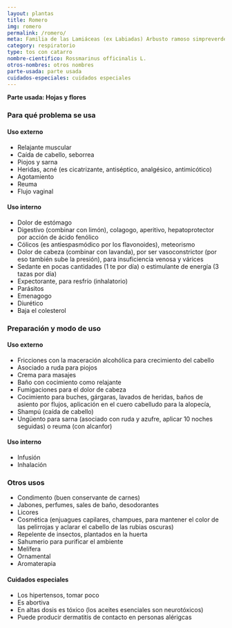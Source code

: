 ```yaml
---
layout: plantas
title: Romero
img: romero
permalink: /romero/
meta: Familia de las Lamiáceas (ex Labiadas) Arbusto ramoso simpreverde, de hasta 2 metros de altura, con abundantes tallos. Hojas aciculares (como agujas), opuestas, verde brillantes por arriba y grises por debajo. Flores azul violáceas.
category: respiratorio
type: tos con catarro
nombre-cientifico: Rossmarinus officinalis L.
otros-nombres: otros nombres
parte-usada: parte usada
cuidados-especiales: cuidados especiales
---
```


<b>Parte usada: Hojas y flores</b>

<h3>Para qué problema se usa</h3>
<h4>Uso externo</h4>
<ul>
<li>Relajante muscular</li>
<li>Caída de cabello, seborrea</li>
<li>Piojos y sarna</li>
<li>Heridas, acné (es cicatrizante, antiséptico, analgésico, antimicótico)</li>
<li>Agotamiento</li>
<li>Reuma</li>
<li>Flujo vaginal</li>
</ul>

<h4>Uso interno</h4>
<ul>
	
<li>Dolor de estómago</li>
<li>Digestivo (combinar con limón), colagogo, aperitivo, hepatoprotector por acción de ácido fenólico</li>
<li>Cólicos (es antiespasmódico por los flavonoides), meteorismo</li>
<li>Dolor de cabeza (combinar con lavanda), por ser vasoconstrictor (por eso también sube la presión), para insuficiencia venosa y várices</li>
<li>Sedante en pocas cantidades (1 te por día) o estimulante de energía (3 tazas por día)</li>
<li>Expectorante, para resfrío (inhalatorio)</li>
<li>Parásitos</li>
<li>Emenagogo</li>
<li>Diurético</li>
<li>Baja el colesterol</li>
</ul>


<h3>Preparación y modo de uso</h3>

<h4>Uso externo</h4>
<ul>
<li>Fricciones con la maceración alcohólica para crecimiento del cabello</li>
<li>Asociado a ruda para piojos</li>
<li>Crema para masajes</li>
<li>Baño con cocimiento como relajante</li>
<li>Fumigaciones para el dolor de cabeza</li>
<li>Cocimiento para buches, gárgaras, lavados de heridas, baños de asiento por flujos, aplicación en el cuero cabelludo para la alopecía,</li>
<li>Shampú (caída de cabello)</li>
<li>Ungüento para sarna (asociado con ruda y azufre, aplicar 10 noches seguidas) o reuma (con alcanfor)</li>
</ul>

<h4>Uso interno</h4>
<ul>
<li>Infusión</li>
<li>Inhalación</li>
</ul>

<h3>Otros usos</h3>
<ul>
<li>Condimento (buen conservante de carnes)</li>
<li>Jabones, perfumes, sales de baño, desodorantes</li>
<li>Licores</li>
<li>Cosmética (enjuagues capilares, champues, para mantener el color de las pelirrojas y aclarar el cabello de las rubias oscuras)</li>
<li>Repelente de insectos, plantados en la huerta</li>
<li>Sahumerio para purificar el ambiente</li>
<li>Melífera</li>
<li>Ornamental</li>
<li>Aromaterapia</li>
</ul>

<h4>Cuidados especiales</h4>
<ul>
<li>Los hipertensos, tomar poco</li>
<li>Es abortiva</li>
<li>En altas dosis es tóxico (los aceites esenciales son neurotóxicos)</li>
<li>Puede producir dermatitis de contacto en personas alérigcas</li>
</ul>

